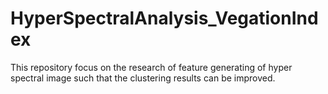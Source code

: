 # HyperSpectralAnalysis_VegationIndex
This repository focus on the research of feature generating of hyper spectral image such that the clustering results can be improved.
